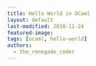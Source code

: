 ```yaml
---
title: Hello World in OCaml
layout: default
last-modified: 2018-11-24
featured-image:
tags: [ocaml, hello-world]
authors:
  - the_renegade_coder
---
```

